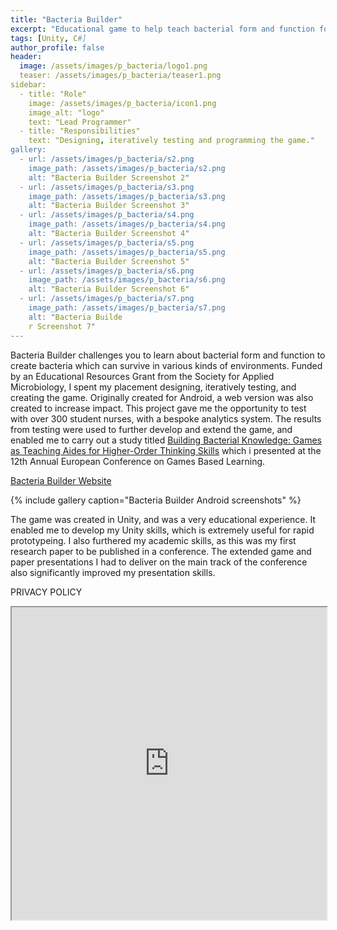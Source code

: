 ```yaml
---
title: "Bacteria Builder"
excerpt: "Educational game to help teach bacterial form and function for Android and Web."
tags: [Unity, C#]
author_profile: false
header:
  image: /assets/images/p_bacteria/logo1.png
  teaser: /assets/images/p_bacteria/teaser1.png
sidebar:
  - title: "Role"
    image: /assets/images/p_bacteria/icon1.png
    image_alt: "logo"
    text: "Lead Programmer"
  - title: "Responsibilities"
    text: "Designing, iteratively testing and programming the game."
gallery:
  - url: /assets/images/p_bacteria/s2.png
    image_path: /assets/images/p_bacteria/s2.png
    alt: "Bacteria Builder Screenshot 2"
  - url: /assets/images/p_bacteria/s3.png
    image_path: /assets/images/p_bacteria/s3.png
    alt: "Bacteria Builder Screenshot 3"
  - url: /assets/images/p_bacteria/s4.png
    image_path: /assets/images/p_bacteria/s4.png
    alt: "Bacteria Builder Screenshot 4"
  - url: /assets/images/p_bacteria/s5.png
    image_path: /assets/images/p_bacteria/s5.png
    alt: "Bacteria Builder Screenshot 5"
  - url: /assets/images/p_bacteria/s6.png
    image_path: /assets/images/p_bacteria/s6.png
    alt: "Bacteria Builder Screenshot 6"
  - url: /assets/images/p_bacteria/s7.png
    image_path: /assets/images/p_bacteria/s7.png 
    alt: "Bacteria Builde
    r Screenshot 7"
---
```


Bacteria Builder challenges you to learn about bacterial form and function to create bacteria which can survive in various kinds of environments. Funded by an Educational Resources Grant from the Society for Applied Microbiology, I spent my placement designing, iteratively testing, and creating the game. Originally created for Android, a web version was also created to increase impact. This project gave me the opportunity to test with over 300 student nurses, with a bespoke analytics system. The results from testing were used to further develop and extend the game, and enabled me to carry out a study titled [Building Bacterial Knowledge: Games as Teaching Aides for Higher-Order Thinking Skills](https://www.researchgate.net/publication/328174990_Building_Bacterial_Knowledge_Games_as_Teaching_Aides_for_Higher-Order_Thinking_Skills) which i presented at the 12th Annual European Conference on Games Based Learning.

[Bacteria Builder Website](http://www.bacteriabuilder.co.uk/)

{% include gallery caption="Bacteria Builder Android screenshots" %}

The game was created in Unity, and was a very educational experience. It enabled me to develop my Unity skills, which is extremely useful for rapid prototypeing. I also furthered my academic skills, as this was my first research paper to be published in a conference. The extended game and paper presentations I had to deliver on the main track of the conference also significantly improved my presentation skills.

PRIVACY POLICY
<iframe
  src="https://codepen.io/team/codepen/embed/preview/YzJLpYE"
  style="width:100%; height:500;"
></iframe>